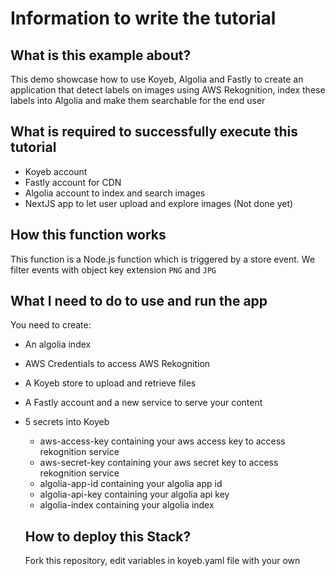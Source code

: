 # Information to write the tutorial


## What is this example about?

This demo showcase how to use Koyeb, Algolia and Fastly to create an application that detect labels on images using AWS Rekognition, index these labels into Algolia and make them searchable for the end user

## What is required to successfully execute this tutorial

- Koyeb account
- Fastly account for CDN
- Algolia account to index and search images
- NextJS app to let user upload and explore images (Not done yet)

## How this function works

This function is a Node.js function which is triggered by a store event. We filter events with object key extension `PNG` and `JPG`

## What I need to do to use and run the app

You need to create:

- An algolia index
- AWS Credentials to access AWS Rekognition
- A Koyeb store to upload and retrieve files
- A Fastly account and a new service to serve your content
- 5 secrets into Koyeb
  - aws-access-key containing your aws access key to access rekognition service
  - aws-secret-key containing your aws secret key to access rekognition service
  - algolia-app-id containing your algolia app id
  - algolia-api-key containing your algolia api key
  - algolia-index containing your algolia index

  ## How to deploy this Stack?

  Fork this repository, edit variables in koyeb.yaml file with your own

